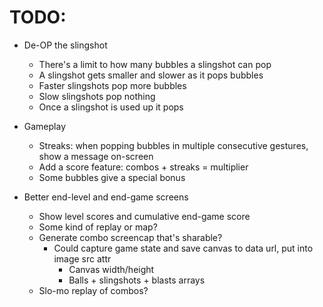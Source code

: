 # TODO:

- De-OP the slingshot
  - There's a limit to how many bubbles a slingshot can pop
  - A slingshot gets smaller and slower as it pops bubbles
  - Faster slingshots pop more bubbles
  - Slow slingshots pop nothing
  - Once a slingshot is used up it pops

- Gameplay
  - Streaks: when popping bubbles in multiple consecutive gestures, show a message on-screen
  - Add a score feature: combos + streaks = multiplier
  - Some bubbles give a special bonus

- Better end-level and end-game screens
  - Show level scores and cumulative end-game score
  - Some kind of replay or map?
  - Generate combo screencap that's sharable?
    - Could capture game state and save canvas to data url, put into image src attr
      - Canvas width/height
      - Balls + slingshots + blasts arrays
  - Slo-mo replay of combos?